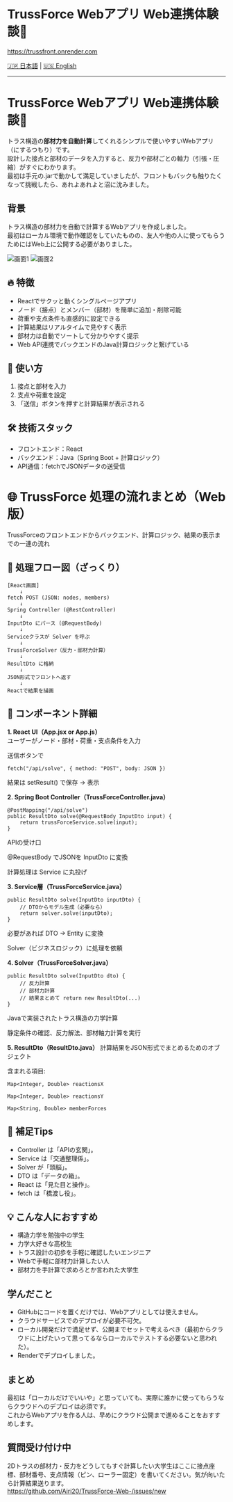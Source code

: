 # TrussForce Webアプリ Web連携体験談🍵   

https://trussfront.onrender.com  

<!-- 言語切替 -->
[🇯🇵 日本語](README.jp.md) | [🇺🇸 English](README.md)

---

# TrussForce Webアプリ Web連携体験談🍵

トラス構造の**部材力を自動計算**してくれるシンプルで使いやすいWebアプリ（にするつもり）です。  
設計した接点と部材のデータを入力すると、反力や部材ごとの軸力（引張・圧縮）がすぐにわかります。  
最初は手元の.jarで動かして満足していましたが、フロントもバックも触りたくなって挑戦したら、あれよあれよと沼に沈みました。


## 背景

トラス構造の部材力を自動で計算するWebアプリを作成しました。  
最初はローカル環境で動作確認をしていたものの、友人や他の人に使ってもらうためにはWeb上に公開する必要がありました。


![画面1](スクリーンショット%202025-06-21%20213143.png)
![画面2](スクリーンショット%202025-06-21%20213159.png)


## 🔥 特徴

- Reactでサクッと動くシングルページアプリ
- ノード（接点）とメンバー（部材）を簡単に追加・削除可能
- 荷重や支点条件も直感的に設定できる
- 計算結果はリアルタイムで見やすく表示
- 部材力は自動でソートして分かりやすく提示
- Web API連携でバックエンドのJava計算ロジックと繋げている


## 🚀 使い方

1. 接点と部材を入力  
2. 支点や荷重を設定  
3. 「送信」ボタンを押すと計算結果が表示される  


## 🛠️ 技術スタック

- フロントエンド：React  
- バックエンド：Java（Spring Boot + 計算ロジック）  
- API通信：fetchでJSONデータの送受信  


# 🌐 TrussForce 処理の流れまとめ（Web版）

TrussForceのフロントエンドからバックエンド、計算ロジック、結果の表示までの一連の流れ


## 🔁 処理フロー図（ざっくり）

```text
[React画面]
    ↓
fetch POST (JSON: nodes, members)
    ↓
Spring Controller (@RestController)
    ↓
InputDto にパース (@RequestBody)
    ↓
Serviceクラスが Solver を呼ぶ
    ↓
TrussForceSolver（反力・部材力計算）
    ↓
ResultDto に格納
    ↓
JSON形式でフロントへ返す
    ↓
Reactで結果を描画  
```

## 🧱 コンポーネント詳細  
  
**1. React UI（App.jsx or App.js）**  
ユーザーがノード・部材・荷重・支点条件を入力  

送信ボタンで 

```
fetch("/api/solve", { method: "POST", body: JSON })
```

結果は setResult() で保存 → 表示  

**2. Spring Boot Controller（TrussForceController.java）**  


```  
@PostMapping("/api/solve")
public ResultDto solve(@RequestBody InputDto input) {
    return trussForceService.solve(input);
}
```

APIの受け口  

@RequestBody でJSONを InputDto に変換

計算処理は Service に丸投げ  


**3. Service層（TrussForceService.java）**


```
public ResultDto solve(InputDto inputDto) {
    // DTOからモデル生成（必要なら）
    return solver.solve(inputDto);
}
```
必要があれば DTO → Entity に変換

Solver（ビジネスロジック）に処理を依頼

**4. Solver（TrussForceSolver.java）**


```
public ResultDto solve(InputDto dto) {
    // 反力計算
    // 部材力計算
    // 結果まとめて return new ResultDto(...)
}
```

Javaで実装されたトラス構造の力学計算

静定条件の確認、反力解法、部材軸力計算を実行


**5. ResultDto（ResultDto.java）**
計算結果をJSON形式でまとめるためのオブジェクト

含まれる項目:

```
Map<Integer, Double> reactionsX

Map<Integer, Double> reactionsY

Map<String, Double> memberForces
```


## 🧪 補足Tips
- Controller は「APIの玄関」。
- Service は「交通整理係」。
- Solver が「頭脳」。
- DTO は「データの箱」。
- React は「見た目と操作」。
- fetch は「橋渡し役」。  


## 💡 こんな人におすすめ

- 構造力学を勉強中の学生
- 力学大好きな高校生  
- トラス設計の初歩を手軽に確認したいエンジニア  
- Webで手軽に部材力計算したい人
- 部材力を手計算で求めろとか言われた大学生  


## 学んだこと

- GitHubにコードを置くだけでは、Webアプリとしては使えません。  
- クラウドサービスでのデプロイが必要不可欠。
- ローカル開発だけで満足せず、公開までセットで考えるべき（最初からクラウドに上げたいって思ってるならローカルでテストする必要ないと思われた）。
- Renderでデプロイしました。


## まとめ

最初は「ローカルだけでいいや」と思っていても、実際に誰かに使ってもらうならクラウドへのデプロイは必須です。    
これからWebアプリを作る人は、早めにクラウド公開まで進めることをおすすめします。


## 質問受け付け中

2Dトラスの部材力・反力をどうしてもすぐ計算したい大学生はここに接点座標、部材番号、支点情報（ピン、ローラー固定）を書いてください。気が向いたら計算結果送ります。  
https://github.com/Airi20/TrussForce-Web-/issues/new

